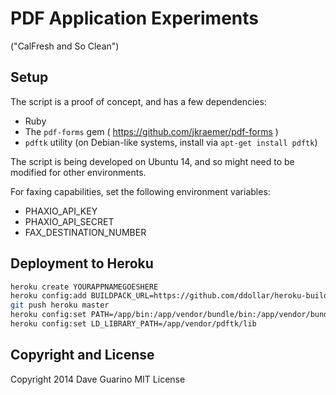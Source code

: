 # PDF Application Experiments

("CalFresh and So Clean")

## Setup

The script is a proof of concept, and has a few dependencies:

- Ruby
- The `pdf-forms` gem ( https://github.com/jkraemer/pdf-forms )
- `pdftk` utility (on Debian-like systems, install via `apt-get install pdftk`)

The script is being developed on Ubuntu 14, and so might need to be modified for other environments.

For faxing capabilities, set the following environment variables:

- PHAXIO_API_KEY
- PHAXIO_API_SECRET
- FAX_DESTINATION_NUMBER

## Deployment to Heroku

```bash
heroku create YOURAPPNAMEGOESHERE
heroku config:add BUILDPACK_URL=https://github.com/ddollar/heroku-buildpack-multi.git
git push heroku master
heroku config:set PATH=/app/bin:/app/vendor/bundle/bin:/app/vendor/bundle/ruby/2.1.0/bin:/usr/local/bin:/usr/bin:/bin:/app/vendor/pdftk/bin
heroku config:set LD_LIBRARY_PATH=/app/vendor/pdftk/lib
```


## Copyright and License

Copyright 2014 Dave Guarino
MIT License
